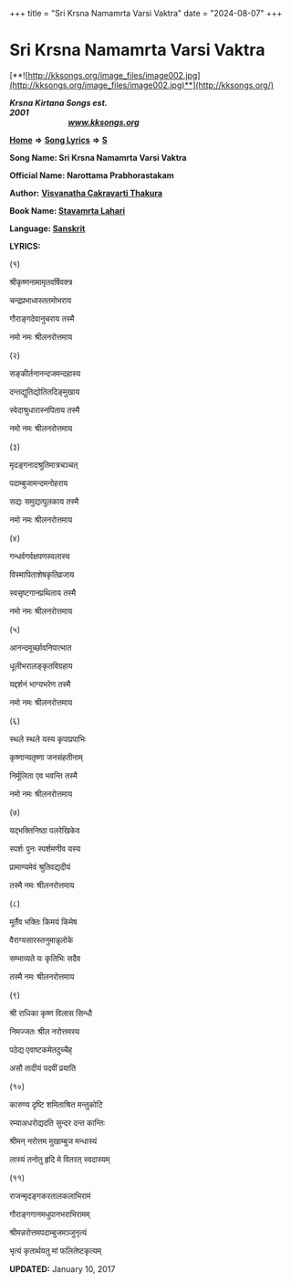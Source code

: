 +++
title = "Sri Krsna Namamrta Varsi Vaktra"
date = "2024-08-07"
+++

# Sri Krsna Namamrta Varsi Vaktra
[**![http://kksongs.org/image_files/image002.jpg](http://kksongs.org/image_files/image002.jpg)**](http://kksongs.org/)

**_Krsna Kirtana Songs est. 2001_**                                                                                                                                                 **_www.kksongs.org_**

**[Home](http://kksongs.org/)** **⇒** **[Song Lyrics](http://kksongs.org/lyrics.html)** **⇒** **[S](http://kksongs.org/songs/song_s.html)**

**Song Name: Sri Krsna Namamrta Varsi Vaktra**

**Official Name: Narottama Prabhorastakam**

**Author:** [**Visvanatha Cakravarti Thakura**](http://kksongs.org/authors/list/vct.html)

**Book Name: [Stavamrta Lahari](http://kksongs.org/authors/literature/stavamrta_lahari.html)**

**Language: [Sanskrit](http://kksongs.org/language/list/sanskrit.html)**

**LYRICS:**

(१)

श्रीकृष्णनामामृतवर्षिवक्त्र

चन्द्रप्रभाध्वस्ततमोभराय

गौराङ्गदेवानुचराय तस्मै

नमो नमः श्रीलनरोत्तमाय

(२)

सङ्कीर्तनानन्दजमन्दहास्य

दन्तद्युतिद्योतितदिङ्मुखाय

स्वेदाश्रुधारास्नपिताय तस्मै

नमो नमः श्रीलनरोत्तमाय

(३)

मृदङ्गनादश्रुतिमात्रचञ्चत्

पदाम्बुजामन्दमनोहराय

सद्यः समुद्यत्पुलकाय तस्मै

नमो नमः श्रीलनरोत्तमाय

(४)

गन्धर्वगर्वक्षपणस्वलास्य

विस्मापिताशेषकृतिव्रजाय

स्वसृष्टगानप्रथिताय तस्मै

नमो नमः श्रीलनरोत्तमाय

(५)

आनन्दमूर्च्छावनिपात्भात

धूलीभरालङ्कृतविग्रहाय

यद्दर्शनं भाग्यभरेण तस्मै

नमो नमः श्रीलनरोत्तमाय

(६)

स्थले स्थले यस्य कृपाप्रपाभिः

कृष्णान्यतृष्णा जनसंहतीनाम्

निर्मूलिता एव भवन्ति तस्मै

नमो नमः श्रीलनरोत्तमाय

(७)

यद्भक्तिनिष्ठा पलरेखिकेव

स्पर्शः पुनः स्पर्शमणीव यस्य

प्रामाण्यमेवं श्रुतिवद्यदीयं

तस्मै नमः श्रीलनरोत्तमाय

(८)

मूर्तैव भक्तिः किमयं किमेष

वैराग्यसारस्तनुमान्नृलोके

सम्भाव्यते यः कृतिभिः सदैव

तस्मै नमः श्रीलनरोत्तमाय

(९)

श्री राधिका कृष्ण विलास सिन्धौ

निमज्जतः श्रील नरोत्तमस्य

पठेद्य एवाष्टकमेतदुच्चैह्

असौ तादीयं पदवीं प्रयाति

(१०)

कारुण्य दृष्टि शमिताश्रित मन्तुकोटि

रम्याअधरोद्यदति सुन्दर दन्त कान्तिः

श्रीमन् नरोत्तम मुखाम्बुज मन्धास्यं

लास्यं तनोतु हृदि मे वितरत् स्वदास्यम्

(११)

राजन्मृदङ्गकरतालकलाभिरामं

गौराङ्गगानमधुपानभराभिरामम्

श्रीमन्नरोत्तमपदाम्बुजमञ्जुनृत्यं

भृत्यं कृतार्थयतु मां फलितेष्टकृत्यम्

**UPDATED:** January 10, 2017